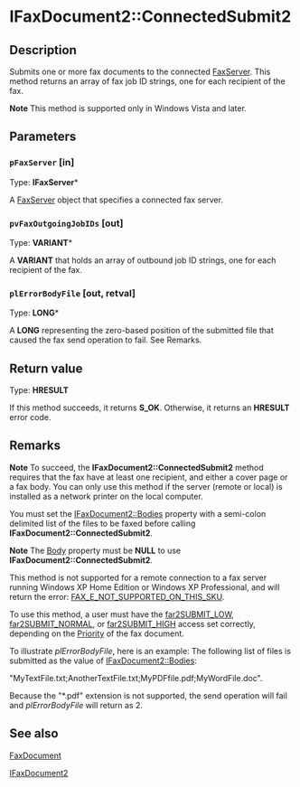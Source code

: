 # IFaxDocument2::ConnectedSubmit2

## Description

Submits one or more fax documents to the connected [FaxServer](https://learn.microsoft.com/previous-versions/windows/desktop/fax/-mfax-faxserver). This method returns an array of fax job ID strings, one for each recipient of the fax.

**Note** This method is supported only in Windows Vista and later.

## Parameters

### `pFaxServer` [in]

Type: **IFaxServer***

A [FaxServer](https://learn.microsoft.com/previous-versions/windows/desktop/fax/-mfax-faxserver) object that specifies a connected fax server.

### `pvFaxOutgoingJobIDs` [out]

Type: **VARIANT***

A **VARIANT** that holds an array of outbound job ID strings, one for each recipient of the fax.

### `plErrorBodyFile` [out, retval]

Type: **LONG***

A **LONG** representing the zero-based position of the submitted file that caused the fax send operation to fail. See Remarks.

## Return value

Type: **HRESULT**

If this method succeeds, it returns **S_OK**. Otherwise, it returns an **HRESULT** error code.

## Remarks

**Note** To succeed, the **IFaxDocument2::ConnectedSubmit2** method requires that the fax have at least one recipient, and either a cover page or a fax body. You can only use this method if the server (remote or local) is installed as a network printer on the local computer.

You must set the [IFaxDocument2::Bodies](https://learn.microsoft.com/previous-versions/windows/desktop/fax/-mfax-faxdocument2-bodies-vb) property with a semi-colon delimited list of the files to be faxed before calling **IFaxDocument2::ConnectedSubmit2**.

**Note** The [Body](https://learn.microsoft.com/previous-versions/windows/desktop/fax/-mfax-faxdocument-body-vb) property must be **NULL** to use **IFaxDocument2::ConnectedSubmit2**.

This method is not supported for a remote connection to a fax server running Windows XP Home Edition or Windows XP Professional, and will return the error: [FAX_E_NOT_SUPPORTED_ON_THIS_SKU](https://learn.microsoft.com/previous-versions/windows/desktop/fax/-mfax-fax-error-codes).

To use this method, a user must have the [far2SUBMIT_LOW](https://learn.microsoft.com/previous-versions/windows/desktop/api/faxcomex/ne-faxcomex-fax_access_rights_enum_2), [far2SUBMIT_NORMAL](https://learn.microsoft.com/previous-versions/windows/desktop/api/faxcomex/ne-faxcomex-fax_access_rights_enum_2), or [far2SUBMIT_HIGH](https://learn.microsoft.com/previous-versions/windows/desktop/api/faxcomex/ne-faxcomex-fax_access_rights_enum_2) access set correctly, depending on the [Priority](https://learn.microsoft.com/previous-versions/windows/desktop/fax/-mfax-faxdocument-priority-vb) of the fax document.

To illustrate *plErrorBodyFile*, here is an example: The following list of files is submitted as the value of [IFaxDocument2::Bodies](https://learn.microsoft.com/previous-versions/windows/desktop/fax/-mfax-faxdocument2-bodies-vb):

"MyTextFile.txt;AnotherTextFile.txt;MyPDFfile.pdf;MyWordFile.doc".

Because the "*.pdf" extension is not supported, the send operation will fail and *plErrorBodyFile* will return as 2.

## See also

[FaxDocument](https://learn.microsoft.com/previous-versions/windows/desktop/fax/-mfax-faxdocument)

[IFaxDocument2](https://learn.microsoft.com/previous-versions/windows/desktop/api/faxcomex/nn-faxcomex-ifaxdocument2)
